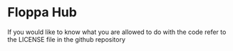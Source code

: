 # Floppa Hub
If you would like to know what you are allowed to do with the code refer to the LICENSE file in the github repository
